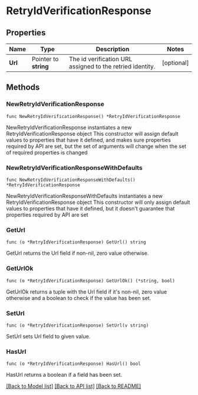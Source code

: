 # RetryIdVerificationResponse

## Properties

Name | Type | Description | Notes
------------ | ------------- | ------------- | -------------
**Url** | Pointer to **string** | The id verification URL assigned to the retried identity. | [optional] 

## Methods

### NewRetryIdVerificationResponse

`func NewRetryIdVerificationResponse() *RetryIdVerificationResponse`

NewRetryIdVerificationResponse instantiates a new RetryIdVerificationResponse object
This constructor will assign default values to properties that have it defined,
and makes sure properties required by API are set, but the set of arguments
will change when the set of required properties is changed

### NewRetryIdVerificationResponseWithDefaults

`func NewRetryIdVerificationResponseWithDefaults() *RetryIdVerificationResponse`

NewRetryIdVerificationResponseWithDefaults instantiates a new RetryIdVerificationResponse object
This constructor will only assign default values to properties that have it defined,
but it doesn't guarantee that properties required by API are set

### GetUrl

`func (o *RetryIdVerificationResponse) GetUrl() string`

GetUrl returns the Url field if non-nil, zero value otherwise.

### GetUrlOk

`func (o *RetryIdVerificationResponse) GetUrlOk() (*string, bool)`

GetUrlOk returns a tuple with the Url field if it's non-nil, zero value otherwise
and a boolean to check if the value has been set.

### SetUrl

`func (o *RetryIdVerificationResponse) SetUrl(v string)`

SetUrl sets Url field to given value.

### HasUrl

`func (o *RetryIdVerificationResponse) HasUrl() bool`

HasUrl returns a boolean if a field has been set.


[[Back to Model list]](../README.md#documentation-for-models) [[Back to API list]](../README.md#documentation-for-api-endpoints) [[Back to README]](../README.md)


